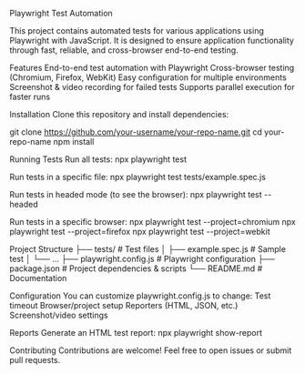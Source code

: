 Playwright Test Automation

This project contains automated tests for various applications using Playwright with JavaScript.
It is designed to ensure application functionality through fast, reliable, and cross-browser end-to-end testing.

Features
End-to-end test automation with Playwright
Cross-browser testing (Chromium, Firefox, WebKit)
Easy configuration for multiple environments
Screenshot & video recording for failed tests
Supports parallel execution for faster runs

Installation
Clone this repository and install dependencies:

git clone https://github.com/your-username/your-repo-name.git
cd your-repo-name
npm install

Running Tests
Run all tests:
npx playwright test


Run tests in a specific file:
npx playwright test tests/example.spec.js


Run tests in headed mode (to see the browser):
npx playwright test --headed


Run tests in a specific browser:
npx playwright test --project=chromium
npx playwright test --project=firefox
npx playwright test --project=webkit

Project Structure
├── tests/                # Test files
│   ├── example.spec.js   # Sample test
│   └── ...
├── playwright.config.js  # Playwright configuration
├── package.json          # Project dependencies & scripts
└── README.md             # Documentation

Configuration
You can customize playwright.config.js to change:
Test timeout
Browser/project setup
Reporters (HTML, JSON, etc.)
Screenshot/video settings

Reports
Generate an HTML test report:
npx playwright show-report

Contributing
Contributions are welcome! Feel free to open issues or submit pull requests.
